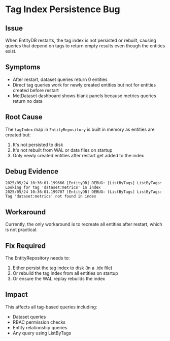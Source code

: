 # Tag Index Persistence Bug

## Issue
When EntityDB restarts, the tag index is not persisted or rebuilt, causing queries that depend on tags to return empty results even though the entities exist.

## Symptoms
- After restart, dataset queries return 0 entities
- Direct tag queries work for newly created entities but not for entities created before restart
- MetDataset dashboard shows blank panels because metrics queries return no data

## Root Cause
The `tagIndex` map in `EntityRepository` is built in memory as entities are created but:
1. It's not persisted to disk
2. It's not rebuilt from WAL or data files on startup
3. Only newly created entities after restart get added to the index

## Debug Evidence
```
2025/05/24 10:36:01.199666 [EntityDB] DEBUG: [ListByTags] ListByTags: Looking for tag 'dataset:metrics' in index
2025/05/24 10:36:01.199707 [EntityDB] DEBUG: [ListByTags] ListByTags: Tag 'dataset:metrics' not found in index
```

## Workaround
Currently, the only workaround is to recreate all entities after restart, which is not practical.

## Fix Required
The EntityRepository needs to:
1. Either persist the tag index to disk (in a .idx file)
2. Or rebuild the tag index from all entities on startup
3. Or ensure the WAL replay rebuilds the index

## Impact
This affects all tag-based queries including:
- Dataset queries
- RBAC permission checks
- Entity relationship queries
- Any query using ListByTags